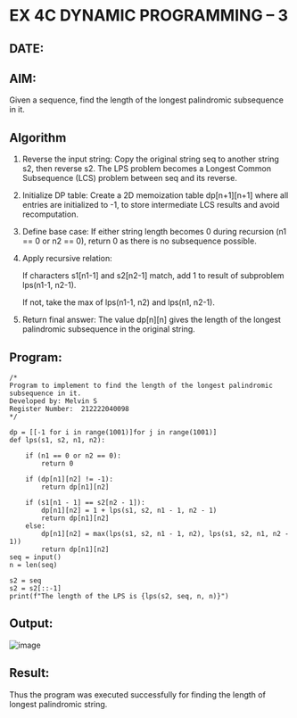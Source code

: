# EX 4C DYNAMIC PROGRAMMING – 3
## DATE:
## AIM:
Given a sequence, find the length of the longest palindromic subsequence in it.


## Algorithm
1. Reverse the input string:
   Copy the original string seq to another string s2, then reverse s2. The LPS problem becomes a Longest Common Subsequence (LCS) problem between seq and its 
   reverse.

2. Initialize DP table:
   Create a 2D memoization table dp[n+1][n+1] where all entries are initialized to -1, to store intermediate LCS results and avoid recomputation.

3. Define base case:
   If either string length becomes 0 during recursion (n1 == 0 or n2 == 0), return 0 as there is no subsequence possible.

4. Apply recursive relation:

   If characters s1[n1-1] and s2[n2-1] match, add 1 to result of subproblem lps(n1-1, n2-1).

   If not, take the max of lps(n1-1, n2) and lps(n1, n2-1).

5. Return final answer:
   The value dp[n][n] gives the length of the longest palindromic subsequence in the original string.
## Program:
```
/*
Program to implement to find the length of the longest palindromic subsequence in it.
Developed by: Melvin S
Register Number:  212222040098
*/
```
```
dp = [[-1 for i in range(1001)]for j in range(1001)]
def lps(s1, s2, n1, n2):
 
    if (n1 == 0 or n2 == 0):
        return 0
 
    if (dp[n1][n2] != -1):
        return dp[n1][n2]
 
    if (s1[n1 - 1] == s2[n2 - 1]):
        dp[n1][n2] = 1 + lps(s1, s2, n1 - 1, n2 - 1)
        return dp[n1][n2]
    else:
        dp[n1][n2] = max(lps(s1, s2, n1 - 1, n2), lps(s1, s2, n1, n2 - 1))
        return dp[n1][n2]
seq = input()
n = len(seq)
 
s2 = seq
s2 = s2[::-1]
print(f"The length of the LPS is {lps(s2, seq, n, n)}")

```
## Output:
![image](https://github.com/user-attachments/assets/0ace6099-d31e-43ee-b8d6-ec5315a472ca)



## Result:
Thus the program was executed successfully for finding the length of longest palindromic string.
